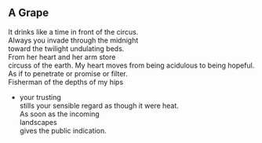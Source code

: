 A Grape
-------
It drinks like a time in front of the circus.  
Always you invade through the midnight  
toward the twilight undulating beds.  
From her heart and her arm store  
circuss of the earth. My heart moves from being acidulous to being hopeful.  
As if to penetrate or promise or filter.  
Fisherman of the depths of my hips  
- your trusting  
stills your sensible regard as though it were heat.  
As soon as the incoming  
landscapes  
gives the public indication.  
